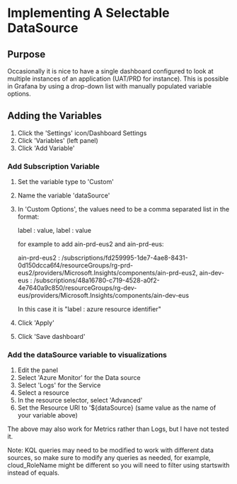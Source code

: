 # Implementing A Selectable DataSource

## Purpose

Occasionally it is nice to have a single dashboard configured to look at multiple instances of an application (UAT/PRD for instance).
This is possible in Grafana by using a drop-down list with manually populated variable options.

## Adding the Variables

1. Click the 'Settings' icon/Dashboard Settings
2. Click 'Variables' (left panel)
3. Click 'Add Variable'

### Add Subscription Variable

1. Set the variable type to 'Custom'
2. Name the variable 'dataSource'
3. In 'Custom Options', the values need to be a comma separated list in the format:

    label : value, label : value

    for example to add ain-prd-eus2 and ain-prd-eus:

    ain-prd-eus2 : /subscriptions/fd259995-1de7-4ae8-8431-0d150dcca6f4/resourceGroups/rg-prd-eus2/providers/Microsoft.Insights/components/ain-prd-eus2, ain-dev-eus : /subscriptions/48a16780-c719-4528-a0f2-4e7640a9c850/resourceGroups/rg-dev-eus/providers/Microsoft.Insights/components/ain-dev-eus

    In this case it is "label : azure resource identifier"
4. Click 'Apply'
5. Click 'Save dashboard'

### Add the dataSource variable to visualizations

1. Edit the panel
2. Select 'Azure Monitor' for the Data source
3. Select 'Logs' for the Service
4. Select a resource
5. In the resource selector, select 'Advanced'
6. Set the Resource URI to '${dataSource} (same value as the name of your variable above)

The above may also work for Metrics rather than Logs, but I have not tested it.

Note: KQL queries may need to be modified to work with different data sources, so make sure to modify any queries as needed, for example, cloud_RoleName might be different so you will need to filter using startswith instead of equals.
